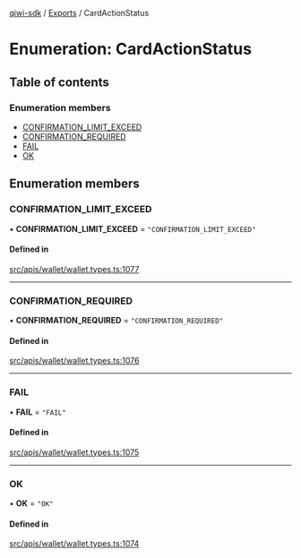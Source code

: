 [qiwi-sdk](../README.md) / [Exports](../modules.md) / CardActionStatus

# Enumeration: CardActionStatus

## Table of contents

### Enumeration members

- [CONFIRMATION\_LIMIT\_EXCEED](CardActionStatus.md#confirmation_limit_exceed)
- [CONFIRMATION\_REQUIRED](CardActionStatus.md#confirmation_required)
- [FAIL](CardActionStatus.md#fail)
- [OK](CardActionStatus.md#ok)

## Enumeration members

### CONFIRMATION\_LIMIT\_EXCEED

• **CONFIRMATION\_LIMIT\_EXCEED** = `"CONFIRMATION_LIMIT_EXCEED"`

#### Defined in

[src/apis/wallet/wallet.types.ts:1077](https://github.com/AlexXanderGrib/node-qiwi-sdk/blob/7ca37ed/src/apis/wallet/wallet.types.ts#L1077)

___

### CONFIRMATION\_REQUIRED

• **CONFIRMATION\_REQUIRED** = `"CONFIRMATION_REQUIRED"`

#### Defined in

[src/apis/wallet/wallet.types.ts:1076](https://github.com/AlexXanderGrib/node-qiwi-sdk/blob/7ca37ed/src/apis/wallet/wallet.types.ts#L1076)

___

### FAIL

• **FAIL** = `"FAIL"`

#### Defined in

[src/apis/wallet/wallet.types.ts:1075](https://github.com/AlexXanderGrib/node-qiwi-sdk/blob/7ca37ed/src/apis/wallet/wallet.types.ts#L1075)

___

### OK

• **OK** = `"OK"`

#### Defined in

[src/apis/wallet/wallet.types.ts:1074](https://github.com/AlexXanderGrib/node-qiwi-sdk/blob/7ca37ed/src/apis/wallet/wallet.types.ts#L1074)
